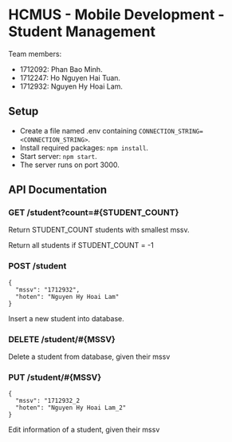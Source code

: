 # HCMUS - Mobile Development - Student Management

Team members:

- 1712092: Phan Bao Minh.
- 1712247: Ho Nguyen Hai Tuan.
- 1712932: Nguyen Hy Hoai Lam.

## Setup

- Create a file named .env containing `CONNECTION_STRING=<CONNECTION_STRING>`.
- Install required packages: `npm install`.
- Start server: `npm start`.
- The server runs on port 3000.

## API Documentation

### GET /student?count=#{STUDENT_COUNT}

Return STUDENT_COUNT students with smallest mssv.

Return all students if STUDENT_COUNT = -1

### POST /student

```
{
  "mssv": "1712932",
  "hoten": "Nguyen Hy Hoai Lam"
}
```

Insert a new student into database.

### DELETE /student/#{MSSV}

Delete a student from database, given their mssv

### PUT /student/#{MSSV}

```
{
  "mssv": "1712932_2
  "hoten": "Nguyen Hy Hoai Lam_2"
}
```

Edit information of a student, given their mssv
